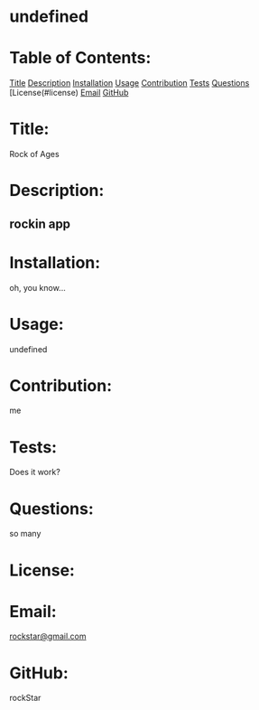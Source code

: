 # undefined
# Table of Contents: 
  [Title](#title)
  [Description](#description)
  [Installation](#installation)
  [Usage](#usage)
  [Contribution](#contributors)
  [Tests](#test)
  [Questions](#questions)
  [License(#license)
  [Email](#email)
  [GitHub](#github)

# Title: 
Rock of Ages

# Description:
rockin app
---
# Installation:
oh, you know...

# Usage:
undefined

# Contribution:
me

# Tests:
Does it work?

# Questions:
so many

# License:
 

# Email:
rockstar@gmail.com

# GitHub:
rockStar